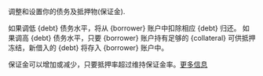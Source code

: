 调整和设置你的债务及抵押物(保证金).

如果调低 {debt} 债务水平，将从 {borrower} 账户中扣除相应 {debt} 归还。
如果调高 {debt} 债务水平，只要 {borrower} 账户持有足够的 {collateral} 可供抵押冻结，新借入的 {debt} 将存入 {borrower} 账户中。

保证金可以增加或减少，只要抵押率超过维持保证金率。[更多信息](dex/shorting)
